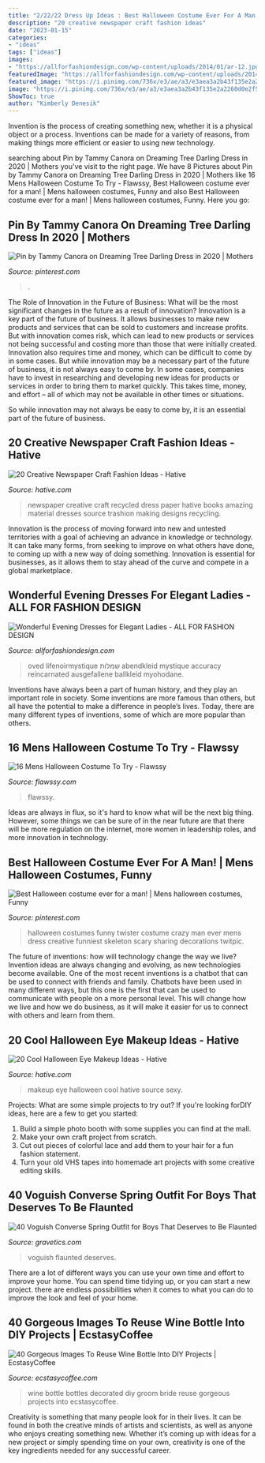 ```yaml
---
title: "2/22/22 Dress Up Ideas : Best Halloween Costume Ever For A Man!"
description: "20 creative newspaper craft fashion ideas"
date: "2023-01-15"
categories:
- "ideas"
tags: ["ideas"]
images:
- "https://allforfashiondesign.com/wp-content/uploads/2014/01/ar-12.jpg"
featuredImage: "https://allforfashiondesign.com/wp-content/uploads/2014/01/ar-12.jpg"
featured_image: "https://i.pinimg.com/736x/e3/ae/a3/e3aea3a2b43f135e2a2260d0e2f52d11.jpg"
image: "https://i.pinimg.com/736x/e3/ae/a3/e3aea3a2b43f135e2a2260d0e2f52d11.jpg"
ShowToc: true
author: "Kimberly Denesik"
---
```



Invention is the process of creating something new, whether it is a physical object or a process. Inventions can be made for a variety of reasons, from making things more efficient or easier to using new technology. 

	

		
searching about Pin by Tammy Canora on Dreaming Tree Darling Dress in 2020 | Mothers you've visit to the right page. We have 8 Pictures about Pin by Tammy Canora on Dreaming Tree Darling Dress in 2020 | Mothers like 16 Mens Halloween Costume To Try - Flawssy, Best Halloween costume ever for a man! | Mens halloween costumes, Funny and also Best Halloween costume ever for a man! | Mens halloween costumes, Funny. Here you go:
		
    
## Pin By Tammy Canora On Dreaming Tree Darling Dress In 2020 | Mothers

<img loading=lazy src="https://i.pinimg.com/736x/e3/ae/a3/e3aea3a2b43f135e2a2260d0e2f52d11.jpg" onerror="this.onerror=null;this.src='https://tse3.mm.bing.net/th?id=OIP.9g_SxSbEYC0iRgnto5pVNwHaPO&amp;pid=15.1';" alt="Pin by Tammy Canora on Dreaming Tree Darling Dress in 2020 | Mothers">

_Source: pinterest.com_

>. 

	

The Role of Innovation in the Future of Business: What will be the most significant changes in the future as a result of innovation?
Innovation is a key part of the future of business. It allows businesses to make new products and services that can be sold to customers and increase profits. But with innovation comes risk, which can lead to new products or services not being successful and costing more than those that were initially created. Innovation also requires time and money, which can be difficult to come by in some cases.
But while innovation may be a necessary part of the future of business, it is not always easy to come by. In some cases, companies have to invest in researching and developing new ideas for products or services in order to bring them to market quickly. This takes time, money, and effort – all of which may not be available in other times or situations.

So while innovation may not always be easy to come by, it is an essential part of the future of business.

    
## 20 Creative Newspaper Craft Fashion Ideas - Hative

<img loading=lazy src="http://hative.com/wp-content/uploads/2014/10/newspaper-craft-fashion-ideas/2-creative-newspaper-craft-fashion-ideas.jpg" onerror="this.onerror=null;this.src='https://tse1.mm.bing.net/th?id=OIP.YABbSnoEV65VXtfJJdaXAgHaKv&amp;pid=15.1';" alt="20 Creative Newspaper Craft Fashion Ideas - Hative">

_Source: hative.com_

>newspaper creative craft recycled dress paper hative books amazing material dresses source trashion making designs recycling. 

	

Innovation is the process of moving forward into new and untested territories with a goal of achieving an advance in knowledge or technology. It can take many forms, from seeking to improve on what others have done, to coming up with a new way of doing something. Innovation is essential for businesses, as it allows them to stay ahead of the curve and compete in a global marketplace.

    
## Wonderful Evening Dresses For Elegant Ladies - ALL FOR FASHION DESIGN

<img loading=lazy src="https://allforfashiondesign.com/wp-content/uploads/2014/01/ar-12.jpg" onerror="this.onerror=null;this.src='https://tse3.mm.bing.net/th?id=OIP.P-MRWB6IVZPeNImPU5tF-wHaLG&amp;pid=15.1';" alt="Wonderful Evening Dresses for Elegant Ladies - ALL FOR FASHION DESIGN">

_Source: allforfashiondesign.com_

>oved lifenoirmystique שמלות abendkleid mystique accuracy reincarnated ausgefallene ballkleid myohodane. 

	

Inventions have always been a part of human history, and they play an important role in society. Some inventions are more famous than others, but all have the potential to make a difference in people’s lives. Today, there are many different types of inventions, some of which are more popular than others.

    
## 16 Mens Halloween Costume To Try - Flawssy

<img loading=lazy src="https://www.flawssy.com/wp-content/uploads/2016/05/stunning-homemade-Halloween-costumes.jpg" onerror="this.onerror=null;this.src='https://tse2.mm.bing.net/th?id=OIP.XhkC62pHs_UY-hR8qClJQQHaPj&amp;pid=15.1';" alt="16 Mens Halloween Costume To Try - Flawssy">

_Source: flawssy.com_

>flawssy. 

	

Ideas are always in flux, so it's hard to know what will be the next big thing. However, some things we can be sure of in the near future are that there will be more regulation on the internet, more women in leadership roles, and more innovation in technology.

    
## Best Halloween Costume Ever For A Man! | Mens Halloween Costumes, Funny

<img loading=lazy src="https://i.pinimg.com/736x/48/72/41/487241dc45bb495ae0ea6dc70d63d21f--crazy-costumes-funny-costumes.jpg" onerror="this.onerror=null;this.src='https://tse2.mm.bing.net/th?id=OIP.bZEt0z6t_EmM4pXbUE7s1wHaLH&amp;pid=15.1';" alt="Best Halloween costume ever for a man! | Mens halloween costumes, Funny">

_Source: pinterest.com_

>halloween costumes funny twister costume crazy man ever mens dress creative funniest skeleton scary sharing decorations twitpic. 

	

The future of inventions: how will technology change the way we live?
Invention ideas are always changing and evolving, as new technologies become available. One of the most recent inventions is a chatbot that can be used to connect with friends and family. Chatbots have been used in many different ways, but this one is the first that can be used to communicate with people on a more personal level. This will change how we live and how we do business, as it will make it easier for us to connect with others and learn from them.

    
## 20 Cool Halloween Eye Makeup Ideas - Hative

<img loading=lazy src="https://hative.com/wp-content/uploads/2014/10/halloween-eye-makeup/11-halloween-eye-makeup-ideas.jpg" onerror="this.onerror=null;this.src='https://tse2.mm.bing.net/th?id=OIP.evZy6mfi9r8wbZePOBRsSwHaLI&amp;pid=15.1';" alt="20 Cool Halloween Eye Makeup Ideas - Hative">

_Source: hative.com_

>makeup eye halloween cool hative source sexy. 

	

Projects: What are some simple projects to try out?
If you're looking forDIY ideas, here are a few to get you started: 
1. Build a simple photo booth with some supplies you can find at the mall.
2. Make your own craft project from scratch.
3. Cut out pieces of colorful lace and add them to your hair for a fun fashion statement. 
4. Turn your old VHS tapes into homemade art projects with some creative editing skills.

    
## 40 Voguish Converse Spring Outfit For Boys That Deserves To Be Flaunted

<img loading=lazy src="https://www.gravetics.com/wp-content/uploads/2017/06/Denim-Shirt-With-Jeans-And-White-Converse-768x852.jpg" onerror="this.onerror=null;this.src='https://tse1.mm.bing.net/th?id=OIP.txmHT0b28ggKMvch3Tk2-AHaIN&amp;pid=15.1';" alt="40 Voguish Converse Spring Outfit for Boys That Deserves to Be Flaunted">

_Source: gravetics.com_

>voguish flaunted deserves. 

	

There are a lot of different ways you can use your own time and effort to improve your home. You can spend time tidying up, or you can start a new project. there are endless possibilities when it comes to what you can do to improve the look and feel of your home.

    
## 40 Gorgeous Images To Reuse Wine Bottle Into DIY Projects | EcstasyCoffee

<img loading=lazy src="http://i0.wp.com/www.ecstasycoffee.com/wp-content/uploads/2016/10/Bride-and-groom-decorated-wine-bottles.jpg?resize=564%2C1002" onerror="this.onerror=null;this.src='https://tse2.mm.bing.net/th?id=OIP.THSER30gJw-MuMNeueTtTwHaNK&amp;pid=15.1';" alt="40 Gorgeous Images To Reuse Wine Bottle Into DIY Projects | EcstasyCoffee">

_Source: ecstasycoffee.com_

>wine bottle bottles decorated diy groom bride reuse gorgeous projects into ecstasycoffee. 

	

Creativity is something that many people look for in their lives. It can be found in both the creative minds of artists and scientists, as well as anyone who enjoys creating something new. Whether it’s coming up with ideas for a new project or simply spending time on your own, creativity is one of the key ingredients needed for any successful career.

